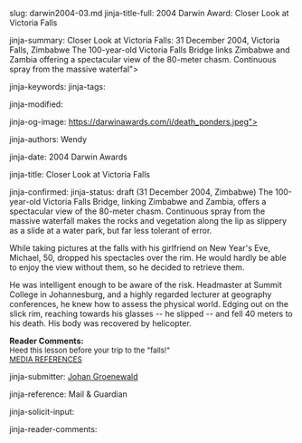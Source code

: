 slug: darwin2004-03.md
jinja-title-full: 2004 Darwin Award: Closer Look at Victoria Falls

jinja-summary: Closer Look at Victoria Falls: 31 December 2004, Victoria Falls, Zimbabwe The 100-year-old Victoria Falls Bridge links Zimbabwe and Zambia offering a spectacular view of the 80-meter chasm. Continuous spray from the massive waterfal">

jinja-keywords:
jinja-tags:

jinja-modified:

jinja-og-image: https://darwinawards.com/i/death_ponders.jpeg">

jinja-authors: Wendy

jinja-date: 2004 Darwin Awards


jinja-title: Closer Look at Victoria Falls


jinja-confirmed:
jinja-status: draft
(31 December 2004, Zimbabwe) The 100-year-old Victoria Falls Bridge,
linking Zimbabwe and Zambia, offers a spectacular view of the 80-meter
chasm.	Continuous spray from the massive waterfall makes the rocks and
vegetation along the lip as slippery as a slide at a water park, but far
less tolerant of error.

While taking pictures at the falls with his girlfriend on New Year's Eve,
Michael, 50, dropped his spectacles over the rim. He would hardly be able
to enjoy the view without them, so he decided to retrieve them.

He was intelligent enough to be aware of the risk. Headmaster at Summit
College in Johannesburg, and a highly regarded lecturer at geography
conferences, he knew how to assess the physical world.	Edging out on the
slick rim, reaching towards his glasses -- he slipped -- and fell 40 meters
to his death. His body was recovered by helicopter. <!-- Michael John
Drake-->

<B>Reader Comments:</B><BR>
<FONT size="-1">
Heed this lesson before your trip to the "falls!"<BR>
<A href="http://darwinawards.com/slush/200501/pending20050104-043339.html">MEDIA REFERENCES</A>
</FONT>
<P align=center>
<!--#include virtual="/inc/votebar_viewvoteonly" -->

jinja-submitter: <A HREF="mailto:REMOVE-">Johan Groenewald</A>

jinja-reference: Mail & Guardian

jinja-solicit-input:

jinja-reader-comments:



<!--#include file=nav_2004.html -->


